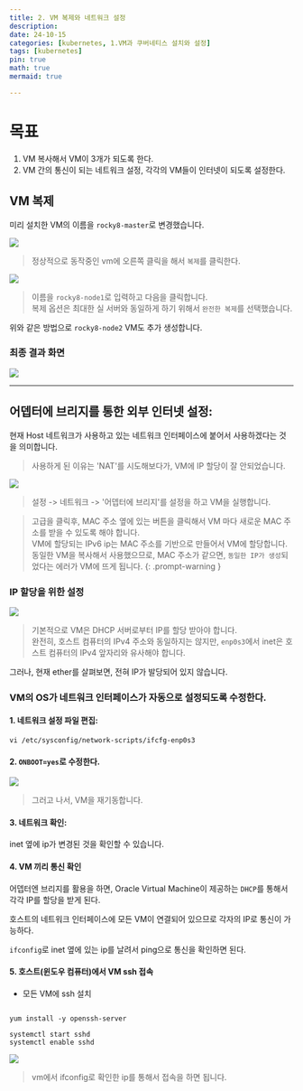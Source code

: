 ```yaml
---
title: 2. VM 복제와 네트워크 설정
description: 
date: 24-10-15
categories: [kubernetes, 1.VM과 쿠버네티스 설치와 설정]
tags: [kubernetes]
pin: true
math: true
mermaid: true

---
```


# 목표
1. VM 복사해서 VM이 3개가 되도록 한다.
2. VM 간의 통신이 되는 네트워크 설정, 각각의 VM들이 인터넷이 되도록 설정한다.

## VM 복제
미리 설치한 VM의 이름을 `rocky8-master`로 변경했습니다.

![](https://jwjinn.github.io/assets/img/kubernetes/2024-10-15-14-28-00.png)
> 정상적으로 동작중인 vm에 오른쪽 클릭을 해서 `복제`를 클릭한다.

![](https://jwjinn.github.io/assets/img/kubernetes/2024-10-15-14-29-26.png)
> 이름을 `rocky8-node1`로 입력하고 다음을 클릭합니다.<br>
> 복제 옵션은 최대한 실 서버와 동일하게 하기 위해서 `완전한 복제`를 선택했습니다.

위와 같은 방법으로 `rocky8-node2` VM도 추가 생성합니다.

### 최종 결과 화면

![](https://jwjinn.github.io/assets/img/kubernetes/2024-10-15-14-34-39.png)

***

## 어뎁터에 브리지를 통한 외부 인터넷 설정:

현재 Host 네트워크가 사용하고 있는 네트워크 인터페이스에 붙어서 사용하겠다는 것을 의미합니다.
> 사용하게 된 이유는 'NAT'를 시도해보다가, VM에 IP 할당이 잘 안되었습니다.


![](https://jwjinn.github.io/assets/img/kubernetes/2024-10-15-15-38-37.png)
> 설정 -> 네트워크 -> '어뎁터에 브리지'를 설정을 하고 VM을 실행합니다.

> 고급을 클릭후, MAC 주소 옆에 있는 버튼을 클릭해서 VM 마다 새로운 MAC 주소를 받을 수 있도록 해야 합니다.<br>
> VM에 할당되는 IPv6 ip는 MAC 주소를 기반으로 만들어서 VM에 할당합니다.<br>
> 동일한 VM을 복사해서 사용했으므로, MAC 주소가 같으면, `동일한 IP가 생성`되었다는 에러가 VM에 뜨게 됩니다.
{: .prompt-warning }

### IP 할당을 위한 설정

![](https://jwjinn.github.io/assets/img/kubernetes/2024-10-15-15-42-42.png)
> 기본적으로 VM은 DHCP 서버로부터 IP를 할당 받아야 합니다.<br>
> 완전히, 호스트 컴퓨터의 IPv4 주소와 동일하지는 않지만, `enp0s3`에서 inet은 호스트 컴퓨터의 IPv4 앞자리와 유사해야 합니다.

그러나, 현재 ether를 살펴보면, 전혀 IP가 발당되어 있지 않습니다.

### VM의 OS가 네트워크 인터페이스가 자동으로 설정되도록 수정한다.

#### 1. 네트워크 설정 파일 편집:

```shell
vi /etc/sysconfig/network-scripts/ifcfg-enp0s3
```

#### 2. `ONBOOT=yes`로 수정한다.

![](https://jwjinn.github.io/assets/img/kubernetes/2024-10-15-15-54-10.png)
> 그러고 나서, VM을 재기동합니다.

#### 3. 네트워크 확인:

inet 옆에 ip가 변경된 것을 확인할 수 있습니다.


#### 4. VM 끼리 통신 확인

어뎁터엔 브리지를 활용을 하면, Oracle Virtual Machine이 제공하는 `DHCP`를 통해서 각각 IP를 할당을 받게 된다.

호스트의 네트워크 인터페이스에 모든 VM이 연결되어 있으므로 각자의 IP로 통신이 가능하다.

`ifconfig`로 inet 옆에 있는 ip를 날려서 ping으로 통신을 확인하면 된다.

#### 5. 호스트(윈도우 컴퓨터)에서 VM ssh 접속

- 모든 VM에 ssh 설치

```shell

yum install -y openssh-server

systemctl start sshd
systemctl enable sshd

```

![](https://jwjinn.github.io/assets/img/kubernetes/2024-10-15-16-41-39.png)
> vm에서 ifconfig로 확인한 ip를 통해서 접속을 하면 됩니다.

